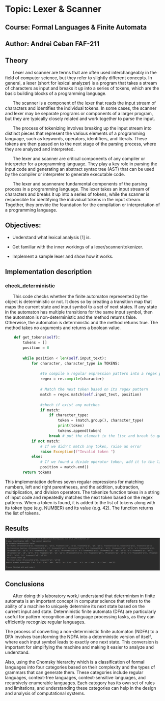 # Topic: Lexer & Scanner
## Course: Formal Languages & Finite Automata
## Author: Andrei Ceban FAF-211

## Theory
&ensp;&ensp;&ensp; Lexer and scanner are terms that are often used interchangeably in the field of computer science, but they refer to slightly different concepts. In general, a lexer (short for lexical analyzer) is a program that takes a stream of characters as input and breaks it up into a series of tokens, which are the basic building blocks of a programming language.

&ensp;&ensp;&ensp; The scanner is a component of the lexer that reads the input stream of characters and identifies the individual tokens. In some cases, the scanner and lexer may be separate programs or components of a larger program, but they are typically closely related and work together to parse the input.

&ensp;&ensp;&ensp; The process of tokenizing involves breaking up the input stream into distinct pieces that represent the various elements of a programming language, such as keywords, operators, identifiers, and literals. These tokens are then passed on to the next stage of the parsing process, where they are analyzed and interpreted.

&ensp;&ensp;&ensp; The lexer and scanner are critical components of any compiler or interpreter for a programming language. They play a key role in parsing the input code and generating an abstract syntax tree (AST) that can be used by the compiler or interpreter to generate executable code.

&ensp;&ensp;&ensp; The lexer and scannerare fundamental components of the parsing process in a programming language. The lexer takes an input stream of characters and breaks it up into a series of tokens, while the scanner is responsible for identifying the individual tokens in the input stream. Together, they provide the foundation for the compilation or interpretation of a programming language.

## Objectives:

- Understand what lexical analysis [1] is.

- Get familiar with the inner workings of a lexer/scanner/tokenizer.

- Implement a sample lexer and show how it works.

## Implementation description
### check_deterministic
&ensp;&ensp;&ensp; This code checks whether the finite automaton represented by the object is deterministic or not. It does so by creating a transition map that maps the current state and input symbol to a set of next states. If any state in the automaton has multiple transitions for the same input symbol, then the automaton is non-deterministic and the method returns false. Otherwise, the automaton is deterministic and the method returns true. The method takes no arguments and returns a boolean value.

```python
    def get_tokens(self):
        tokens = []
        position = 0

        while position < len(self.input_text):
            for character, character_type in TOKENS:

                #to compile a regular expression pattern into a regex pattern object
                regex = re.compile(character)

                # Match the next token based on its regex pattern
                match = regex.match(self.input_text, position)

                #chech if exist any matches
                if match:
                    if character_type:
                        token = (match.group(), character_type)
                        print(token)
                        tokens.append(token)
                    break # put the element in the list and break to go to the next element
            if not match:
                # If we didn't match any token, raise an error
                raise Exception(f"Invalid token ")
            else:
                # If we found a divide operator token, add it to the list and move the position forward
                position = match.end()
        return tokens
```
This implementation defines seven regular expressions for matching numbers, left and right parentheses, and the addition, subtraction, multiplication, and division operators. The tokenize function takes in a string of input code and repeatedly matches the next token based on the regex patterns. When a token is found, it is added to the list of tokens along with its token type (e.g. NUMBER) and its value (e.g. 42). The function returns the list of tokens.


## Results
![Alt text](screenshots/lab2.png)
## Conclusions
&ensp;&ensp;&ensp; After doing this laboratory work,i understand that determinism in finite automata is an important
concept in computer science that refers to the ability of a machine to uniquely determine its next state
based on the current input and state. Deterministic finite automata (DFA) are particularly useful for pattern
recognition and language processing tasks, as they can efficiently recognize regular languages.

The process of converting a non-deterministic finite automaton (NDFA) to a DFA involves transforming the NDFA into a deterministic version of itself, where each input symbol leads to exactly one next state. This conversion is important for simplifying the machine and making it easier to analyze and
understand.

Also, using the Chomsky hierarchy which is a classification of formal languages into four categories
based on their complexity and the types of grammars that can generate them. These categories include regular languages, context-free languages, context-sensitive languages, and recursively enumerable languages.
Each category has its own set of rules and limitations, and understanding these categories can help in the
design and analysis of computational systems.

